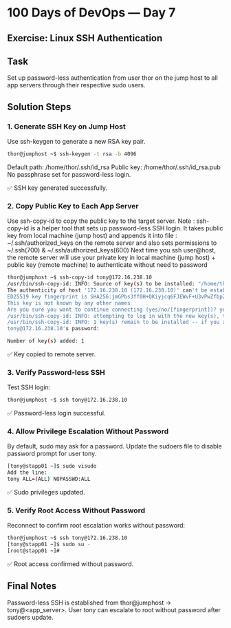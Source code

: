 # 100 Days of DevOps — Day 7
## Exercise: Linux SSH Authentication

## Task
Set up password-less authentication from user thor on the jump host to all app servers through their respective sudo users.

## Solution Steps

### 1. Generate SSH Key on Jump Host
Use ssh-keygen to generate a new RSA key pair.
```bash
thor@jumphost ~$ ssh-keygen -t rsa -b 4096
```
Default path: /home/thor/.ssh/id_rsa
Public key: /home/thor/.ssh/id_rsa.pub
No passphrase set for password-less login.

✅ SSH key generated successfully.

### 2. Copy Public Key to Each App Server
Use ssh-copy-id to copy the public key to the target server.
Note : ssh-copy-id is a helper tool that sets up password-less SSH login. It takes public key from local machine (jump host) and appends it into file : ~/.ssh/authorized_keys on the remote server and also sets permissions to ~/.ssh(700) & ~/.ssh/authorized_keys(600)
Next time you ssh user@host, the remote server will use your private key in local machine (jump host) + public key (remote machine) to authenticate without need to password

```bash
thor@jumphost ~$ ssh-copy-id tony@172.16.238.10
/usr/bin/ssh-copy-id: INFO: Source of key(s) to be installed: "/home/thor/.ssh/id_rsa.pub"
The authenticity of host '172.16.238.10 (172.16.238.10)' can't be established.
ED25519 key fingerprint is SHA256:jmGPbs3ff0H+QKiyjcq6FJEWvF+U3vPwZfbpZOoJzpE.
This key is not known by any other names
Are you sure you want to continue connecting (yes/no/[fingerprint])? yes
/usr/bin/ssh-copy-id: INFO: attempting to log in with the new key(s), to filter out any that are already installed
/usr/bin/ssh-copy-id: INFO: 1 key(s) remain to be installed -- if you are prompted now it is to install the new keys
tony@172.16.238.10's password: 

Number of key(s) added: 1
```

✅ Key copied to remote server.

### 3. Verify Password-less SSH
Test SSH login:
```bash
thor@jumphost ~$ ssh tony@172.16.238.10
```
✅ Password-less login successful.

### 4. Allow Privilege Escalation Without Password
By default, sudo may ask for a password. Update the sudoers file to disable password prompt for user tony.
```bash
[tony@stapp01 ~]$ sudo visudo
Add the line:
tony ALL=(ALL) NOPASSWD:ALL
```
✅ Sudo privileges updated.

### 5. Verify Root Access Without Password
Reconnect to confirm root escalation works without password:
```bash
thor@jumphost ~$ ssh tony@172.16.238.10
[tony@stapp01 ~]$ sudo su -
[root@stapp01 ~]#
```
✅ Root access confirmed without password.

## Final Notes
Password-less SSH is established from thor@jumphost → tony@<app_server>.
User tony can escalate to root without password after sudoers update.